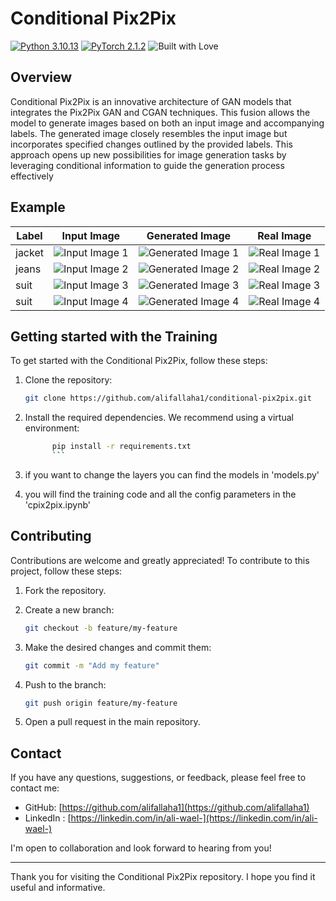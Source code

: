 # Conditional Pix2Pix
[![Python 3.10.13](https://img.shields.io/badge/python-3.10.13-blue.svg)](https://www.python.org/downloads/release/python-31013/)
[![PyTorch 2.1.2](https://img.shields.io/badge/pytorch-2.1.2-ee4c2c.svg)](https://pytorch.org/)
![Built with Love](https://img.shields.io/badge/built%20with-%E2%9D%A4-red.svg)

## Overview

Conditional Pix2Pix is an innovative architecture of GAN models that integrates the Pix2Pix GAN and CGAN techniques. This fusion allows the model to generate images based on both an input image and accompanying labels. The generated image closely resembles the input image but incorporates specified changes outlined by the provided labels. This approach opens up new possibilities for image generation tasks by leveraging conditional information to guide the generation process effectively

## Example

| Label | Input Image | Generated Image | Real Image |
|-------|-------------|-----------------|------------|
| jacket | ![Input Image 1](results/input1.png) | ![Generated Image 1](results/rse1.png) | ![Real Image 1](results/real1.png) |
| jeans | ![Input Image 2](results/input2.png) | ![Generated Image 2](results/rse2.png) | ![Real Image 2](results/real2.png) |
| suit | ![Input Image 3](results/input3.png) | ![Generated Image 3](results/res3.png) | ![Real Image 3](results/real3.png) |
| suit | ![Input Image 4](results/input4.png) | ![Generated Image 4](results/res4.png) | ![Real Image 4](results/real4.png) |


## Getting started with the Training 
To get started with the Conditional Pix2Pix, follow these steps:

1. Clone the repository:

      ```bash
      git clone https://github.com/alifallaha1/conditional-pix2pix.git
      ```

2. Install the required dependencies. We recommend using a virtual environment:
   ```bash
         pip install -r requirements.txt
         ```

3. if you want to change the layers you can find the models in 'models.py'

4. you will find the training code and all the config parameters in the 'cpix2pix.ipynb'

## Contributing

Contributions are welcome and greatly appreciated! To contribute to this project, follow these steps:

1. Fork the repository.

2. Create a new branch:

   ```bash
   git checkout -b feature/my-feature
   ```

3. Make the desired changes and commit them:
   
   ```bash
   git commit -m "Add my feature"
   ```

4. Push to the branch:
      
   ```bash
   git push origin feature/my-feature
   ```

5. Open a pull request in the main repository.


## Contact

If you have any questions, suggestions, or feedback, please feel free to contact me:

- GitHub: [https://github.com/alifallaha1](https://github.com/alifallaha1)
- LinkedIn : [https://linkedin.com/in/ali-wael-](https://linkedin.com/in/ali-wael-)

I'm open to collaboration and look forward to hearing from you!

---
Thank you for visiting the Conditional Pix2Pix repository. I hope you find it useful and informative.